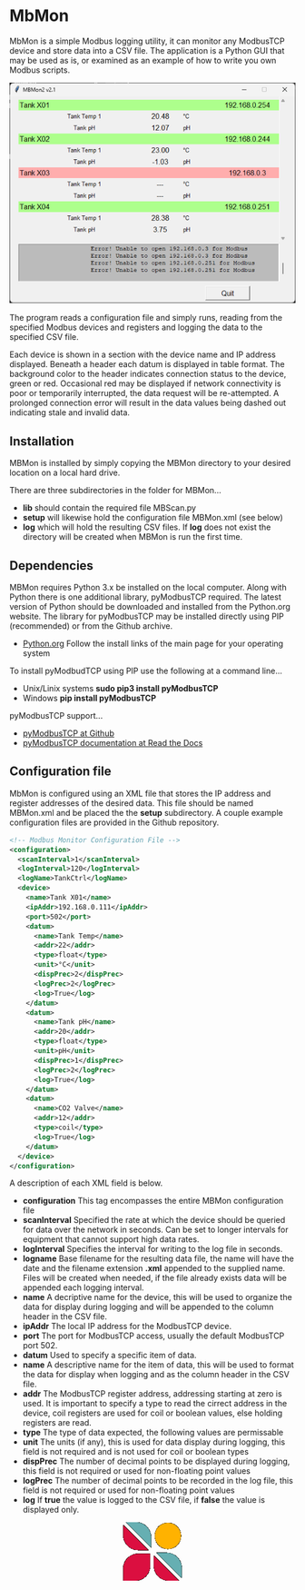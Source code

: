 # MbMon
MbMon is a simple Modbus logging utility, it can monitor any ModbusTCP device and store data into a CSV file.  The application is a Python GUI that may be used as is, or examined as an example of how to write you own Modbus scripts.

<p align="center"><img src="/res/MBMon.png"></p>

The program reads a configuration file and simply runs, reading from the specified Modbus devices and registers and logging the data to the specified CSV file.

Each device is shown in a section with the device name and IP address displayed.  Beneath a header each datum is displayed in table format.  The background color to the header indicates connection status to the device, green or red.  Occasional red may be displayed if network connectivity is poor or temporarily interrupted, the data request will be re-attempted.  A prolonged connection error will result in the data values being dashed out indicating stale and invalid data.

## Installation
MBMon is installed by simply copying the MBMon directory to your desired location on a local hard drive.

There are three subdirectories in the folder for MBMon...
+ **lib** should contain the required file MBScan.py
+ **setup** will likewise hold the configuration file MBMon.xml (see below)
+ **log** which will hold the resulting CSV files.  If **log** does not exist the directory will be created when MBMon is run the first time.

## Dependencies
MBMon requires Python 3.x be installed on the local computer.  Along with Python there is one additional library, pyModbusTCP required.  The latest version of Python should be downloaded and installed from the Python.org website.  The library for pyModbusTCP may be installed directly using PIP (recommended) or from the Github archive.

+ [Python.org](https://www.python.org/) Follow the install links of the main page for your operating system

To install pyModbudTCP using PIP use the following at a command line...

+ Unix/Linix systems  **sudo pip3 install pyModbusTCP**
+ Windows **pip install pyModbusTCP**

pyModbusTCP support...

+ [pyModbusTCP at Github](https://github.com/sourceperl/pyModbusTCP)
+ [pyModbusTCP documentation at Read the Docs](https://pymodbustcp.readthedocs.io/en/stable/index.html)

## Configuration file
MbMon is configured using an XML file that stores the IP address and register addresses of the desired data.  This file should be named MBMon.xml and be placed the the **setup** subdirectory.  A couple example configuration files are provided in the Github repository.

```xml
<!-- Modbus Monitor Configuration File -->
<configuration>
  <scanInterval>1</scanInterval>
  <logInterval>120</logInterval>
  <logName>TankCtrl</logName>
  <device>
    <name>Tank X01</name>
    <ipAddr>192.168.0.111</ipAddr>
    <port>502</port>
    <datum>
      <name>Tank Temp</name>
      <addr>22</addr>
      <type>float</type>
      <unit>°C</unit>
      <dispPrec>2</dispPrec>
      <logPrec>2</logPrec>
      <log>True</log>
    </datum>
    <datum>
      <name>Tank pH</name>
      <addr>20</addr>
      <type>float</type>
      <unit>pH</unit>
      <dispPrec>1</dispPrec>
      <logPrec>2</logPrec>
      <log>True</log>
    </datum>
    <datum>
      <name>CO2 Valve</name>
      <addr>12</addr>
      <type>coil</type>
      <log>True</log>
    </datum>
  </device>
</configuration>
```

A description of each XML field is below.

+ **configuration** This tag encompasses the entire MBMon configuration file
+ **scanInterval** Specified the rate at which the device should be queried for data over the network in seconds.  Can be set to longer intervals for equipment that cannot support high data rates.
+ **logInterval** Specifies the interval for writing to the log file in seconds.
+ **logname** Base filename for the resulting data file, the name will have the date and the filename extension **.xml** appended to the supplied name.  Files will be created when needed, if the file already exists data will be appended each logging interval.
+ **name** A decriptive name for the device, this will be used to organize the data for display during logging and will be appended to the column header in the CSV file.
+ **ipAddr** The local IP address for the ModbusTCP device.
+ **port** The port for ModbusTCP access, usually the default ModbusTCP port 502.
+ **datum** Used to specify a specific item of data.
+ **name** A descriptive name for the item of data, this will be used to format the data for display when logging and as the column header in the CSV file.
+ **addr** The ModbusTCP register address, addressing starting at zero is used. It is important to specify a type to read the cirrect address in the device, coil registers are used for coil or boolean values, else holding registers are read.
+ **type** The type of data expected, the following values are permissable
+ **unit** The units (if any), this is used for data display during logging, this field is not required and is not used for coil or boolean types
+ **dispPrec** The number of decimal points to be displayed during logging, this field is not required or used for non-floating point values
+ **logPrec** The number of decimal points to be recorded in the log file, this field is not required or used for non-floating point values
+ **log** If **true** the value is logged to the CSV file, if **false** the value is displayed only.
<p align="center"><img src="/res/SymbrosiaLogo.png"></p>